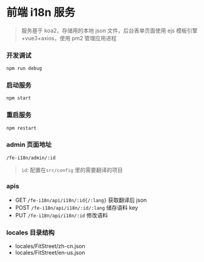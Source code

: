 # 前端 i18n 服务

> 服务基于 koa2，存储用的本地 json 文件，后台表单页面使用 ejs 模板引擎+vue3+axios，使用 pm2 管理应用进程

### 开发调试

```sh
npm run debug
```

### 启动服务

```sh
npm start
```

### 重启服务

```sh
npm restart
```

### admin 页面地址

```
/fe-i18n/admin/:id
```

> `id`: 配置在`src/config` 里的需要翻译的项目

### apis

- GET `/fe-i18n/api/i18n/:id{/:lang}` 获取翻译后 json
- POST `/fe-i18n/api/i18n/:id/:lang` 储存语料 key
- PUT `/fe-i18n/api/i18n/:id` 修改语料

### locales 目录结构

- locales/FitStreet/zh-cn.json
- locales/FitStreet/en-us.json
